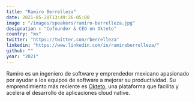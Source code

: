 ```yaml
---
title: "Ramiro Berrelleza"
date: 2021-05-20T13:49:26-05:00
image : "/images/speakers/ramiro-berrelleza.jpg"
designation : "Cofounder & CEO en Okteto"
country: "mx"
twitter: "https://twitter.com/rberrelleza"
linkedin: "https://www.linkedin.com/in/ramiroberrelleza/"
github: ""
year: "2021"
---
```


Ramiro es un ingeniero de software y emprendedor mexicano apasionado por ayudar a los equipos de software a mejorar su productividad. Su emprendimiento más reciente es [Okteto](https://okteto.com), una plataforma que facilita y acelera el desarrollo de aplicaciones cloud native. 

